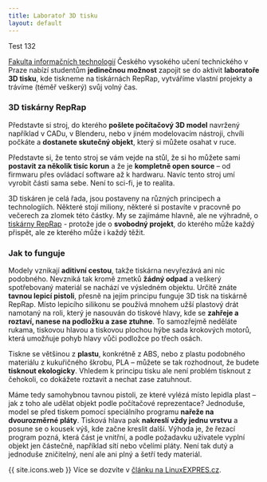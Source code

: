 ```yaml
---
title: Laboratoř 3D tisku
layout: default
---
```


Test 132

[Fakulta informačních technologií](http://fit.cvut.cz/) Českého vysokého učení technického v Praze nabízí studentům **jedinečnou možnost** zapojit se do aktivit **laboratoře 3D tisku**, kde tiskneme na tiskárnách RepRap, vytváříme vlastní projekty a trávíme (téměř veškerý) svůj volný čas.

### 3D tiskárny RepRap
Představte si stroj, do kterého **pošlete počítačový 3D model** navržený například v CADu, v Blenderu, nebo v jiném modelovacím nástroji, chvíli počkáte a **dostanete skutečný objekt**, který si můžete osahat v ruce.

Představte si, že tento stroj se vám vejde na stůl, že si ho můžete sami **postavit za několik tisíc korun** a že je **kompletně open source** – od firmwaru přes ovládací software až k hardwaru. Navíc tento stroj umí vyrobit části sama sebe. Není to sci-fi, je to realita.

3D tiskáren je celá řada, jsou postaveny na různých principech a technologiích. Některé stojí miliony, některé si postavíte v pracovně po večerech za zlomek této částky. My se zajímáme hlavně, ale ne výhradně, o [tiskárny RepRap](http://reprap.org/) - protože jde o **svobodný projekt**, do kterého může každý přispět, ale ze kterého může i každý těžit.

### Jak to funguje
Modely vznikají **aditivní cestou**, takže tiskárna nevyřezává ani nic podobného. Nevzniká tak kromě zmetků **žádný odpad** a veškerý spotřebovaný materiál se nachází ve výsledném objektu. Určitě znáte **tavnou lepicí pistoli**, přesně na jejím principu funguje 3D tisk na tiskárně RepRap. Místo lepicího silikonu se používá mnohem užší plastový drát namotaný na roli, který je nasouván do tiskové hlavy, kde se **zahřeje a roztaví, nanese na podložku a zase ztuhne**. To samozřejmě neděláte rukama, tiskovou hlavou a tiskovou plochou hýbe sada krokových motorů, která umožňuje pohyb hlavy vůči podložce po třech osách.

Tiskne se většinou z **plastu**, konkrétně z ABS, nebo z plastu podobného materiálu z kukuřičného škrobu, PLA – můžete se tak rozhodnout, že budete **tisknout ekologicky**. Vhledem k principu tisku ale není problém tisknout z čehokoli, co dokážete roztavit a nechat zase zatuhnout.

Máme tedy samohybnou tavnou pistoli, ze které vylézá místo lepidla plast – jak z toho ale udělat objekt podle počítačové reprezentace? Jednoduše, model se před tiskem pomocí speciálního programu **nařeže na dvourozměrné pláty**. Tisková hlava pak **nakreslí vždy jednu vrstvu** a posune se o kousek výš, kde začne kreslit další. Výhoda je, že řezací program pozná, která část je vnitřní, a podle požadavku uživatele vyplní objekt jen částečně, například sítí nebo včelími pláty. Není tak dutý a jednoduše zničitelný, není ale ani plný a šetří tedy materiál.

{{ site.icons.web }} Více se dozvíte v [článku na LinuxEXPRES.cz](http://www.linuxexpres.cz/hardware/3d-tisk).
